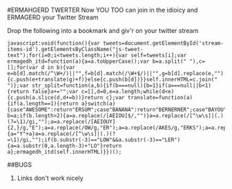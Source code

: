 #ERMAHGERD TWERTER
Now YOU TOO can join in the idioicy and ERMAGERD your Twitter Stream

Drop the following into a bookmark and giv'r on your twitter stream

	javascript:void(function(){var tweets=document.getElementById('stream-items-id').getElementsByClassName("js-tweet-text");for(i=0;i<tweets.length;i++){var self=tweets[i];var ermagedh_itd=function(a){a=a.toUpperCase();var b=a.split(" "),c=[];for(var d in b){var e=b[d].match(/^\W+/)||"",f=b[d].match(/\W+$/)||"",g=b[d].replace(e,"").replace(f,"");if(g){c.push(e+translate(g)+f)}else{c.push(b[d])}}self.innerHTML=c.join(" ")};var str_split=function(a,b){if(b===null){b=1}if(a===null||b<1){return false}a+="";var c=[],d=0,e=a.length;while(d<e){c.push(a.slice(d,d+=b))}return c};var translate=function(a){if(a.length==1){return a}switch(a){case"AWESOME":return"ERSUM";case"BANANA":return"BERNERNER";case"BAYOU":return"BERU";case"FAVORITE":case"FAVOURITE":return"FRAVRIT";case"GOOSEBUMPS":return"GERSBERMS";case"LONG":return"LERNG";case"MY":return"MAH";case"THE":return"DA";case"THEY":return"DEY";case"WE'RE":return"WER";case"YOU":return"U";case"YOU'RE":return"YER"}var b=a;if(b.length>2){a=a.replace(/[AEIOU]$/,"")}a=a.replace(/[^\w\s]|(.)(?=\1)/gi,"");a=a.replace(/[AEIOUY]{2,}/g,"E");a=a.replace(/OW/g,"ER");a=a.replace(/AKES/g,"ERKS");a=a.replace(/[AEIOUY]/g,"ER");a=a.replace(/ERH/g,"ER");a=a.replace(/MER/g,"MAH");a=a.replace("ERNG","IN");a=a.replace("ERPERD","ERPED");a=a.replace("MAHM","MERM");if(b.charAt(0)=="Y"){a="Y"+a}a=a.replace(/[^\w\s]|(.)(?=\1)/gi,"");if(b.substr(-3)=="LOW"&&a.substr(-3)=="LER"){a=a.substr(0,a.length-3)+"LO"}return a};ermagedh_itd(self.innerHTML)}})();


##BUGS
1. Links don't work nicely